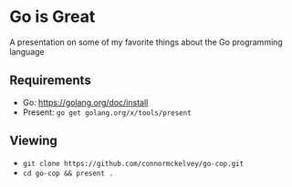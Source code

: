 # Go is Great

A presentation on some of my favorite things about the Go programming language

## Requirements
- Go: https://golang.org/doc/install
- Present: `go get golang.org/x/tools/present`

## Viewing
- `git clone https://github.com/connormckelvey/go-cop.git`
- `cd go-cop && present .`
